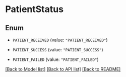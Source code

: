 # PatientStatus

## Enum


* `PATIENT_RECEIVED` (value: `"PATIENT_RECEIVED"`)

* `PATIENT_SUCCESS` (value: `"PATIENT_SUCCESS"`)

* `PATIENT_FAILED` (value: `"PATIENT_FAILED"`)


[[Back to Model list]](../README.md#documentation-for-models) [[Back to API list]](../README.md#documentation-for-api-endpoints) [[Back to README]](../README.md)


